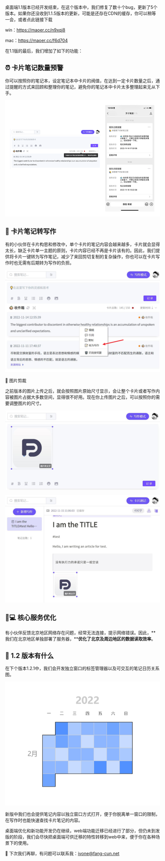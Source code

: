 桌面端1.1版本已经开发结束，在这个版本中，我们修复了数十个bug，更新了5个版本。如果你还没收到1.1.5版本的更新，可能是还存在CDN的缓存，你可以稍等一会，或者点此链接下载

win：https://maoer.cc/n9xqj8  

mac：https://maoer.cc/f6d704  

在1.1版的最后，我们增加了如下的功能：

## ⏰ 卡片笔记数量预警

你可以按照你的笔记本，设定笔记本中卡片的阀值，在达到一定卡片数量之后，通过提醒的方式来回顾和整理你的笔记，避免你的笔记本中卡片太多整理起来无从下手。

![图片](./assets/desktop10.png)

## 📃 卡片笔记转写作

有的小伙伴在卡片构思和修改中，单个卡片的笔记内容会越来越多，卡片就会显得太长，缺乏卡片单一主题的原则，卡片内容已经不再是卡片该有的。因此，我们提供将卡片一键转为写作笔记，减少了来回剪切复制的复杂操作，你也可以在卡片写作时也无需有后期转为写作的负担。

![图片](./assets/desktop12.png)

🌊 图片剪裁

之前版本的图片上传之后，就会按照图片原始尺寸显示，会让整个卡片或者写作内容被图片占据大多数空间，显得很不好用。现在你上传图片之后，可以按照你的需要调整图片的尺寸。

![图片](./assets/desktop13.png)

![图片](./assets/desktop14.png)

## 👨💻 核心服务优化

有小伙伴反馈北京地区网络存在问题，经常无法连接，提示网络错误。因此，**我们在北京地区单独部署了服务器，****优化了北京及周边地区的数据读取效率**。

## 🤔 1.2 版本有什么

在下个版本1.2.1中，我们会开发独立窗口的标签管理器以及可交互的笔记日历关系图。

![图片](./assets/desktop15.png)

新版中我们也会提供笔记内容以独立窗口方式打开，便于你脱离单一窗口的限制，在写作时也能快速查找卡片笔记的内容。

桌面端优化和新功能开发仍在继续，web端功能迁移已经进行了部分，但仍未到发版的阶段，我们会尽快把桌面端可供迁移的特性转移到web中来，便于你在各种场景下的使用。

👋 下次我们再聊，有问题可以联系我：ivone@fang-cun.net